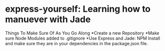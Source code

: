 # express-yourself: Learning how to manuever with Jade

Things To Make Sure Of As You Go Along
*Create a new Repository
*Make sure Node Modules added to .gitignore
*Use Express and Jade: NPM Install and make sure they are in your dependencies in the package.json file.
